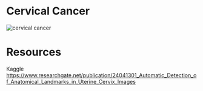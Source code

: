 # Cervical Cancer

![cervical cancer](https://user-images.githubusercontent.com/48018142/66482586-e221d800-eac0-11e9-8b70-56a951db0b14.png)


# Resources
Kaggle 
https://www.researchgate.net/publication/24041301_Automatic_Detection_of_Anatomical_Landmarks_in_Uterine_Cervix_Images
